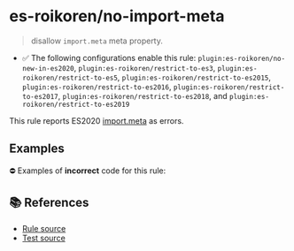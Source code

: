 # es-roikoren/no-import-meta
> disallow `import.meta` meta property.

- ✅ The following configurations enable this rule: `plugin:es-roikoren/no-new-in-es2020`, `plugin:es-roikoren/restrict-to-es3`, `plugin:es-roikoren/restrict-to-es5`, `plugin:es-roikoren/restrict-to-es2015`, `plugin:es-roikoren/restrict-to-es2016`, `plugin:es-roikoren/restrict-to-es2017`, `plugin:es-roikoren/restrict-to-es2018`, and `plugin:es-roikoren/restrict-to-es2019`

This rule reports ES2020 [import.meta](https://github.com/tc39/proposal-import-meta) as errors.

## Examples

⛔ Examples of **incorrect** code for this rule:

<eslint-playground type="bad" code="/*eslint es-roikoren/no-import-meta: error */
import.meta
" />

## 📚 References

- [Rule source](https://github.com/roikoren755/eslint-plugin-es/blob/v0.0.0/src/rules/no-import-meta.ts)
- [Test source](https://github.com/roikoren755/eslint-plugin-es/blob/v0.0.0/tests/src/rules/no-import-meta.ts)
